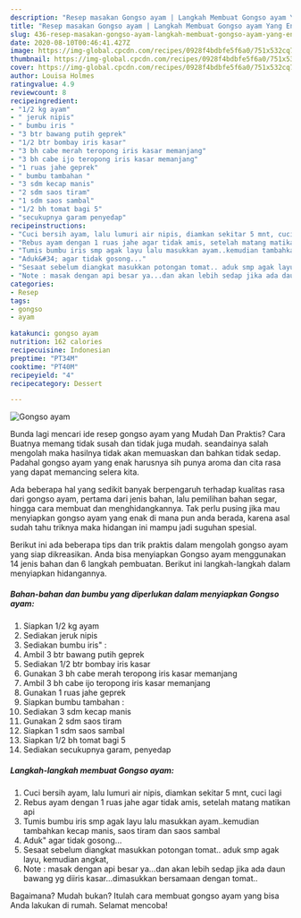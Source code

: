 ```yaml
---
description: "Resep masakan Gongso ayam | Langkah Membuat Gongso ayam Yang Enak Dan Mudah"
title: "Resep masakan Gongso ayam | Langkah Membuat Gongso ayam Yang Enak Dan Mudah"
slug: 436-resep-masakan-gongso-ayam-langkah-membuat-gongso-ayam-yang-enak-dan-mudah
date: 2020-08-10T00:46:41.427Z
image: https://img-global.cpcdn.com/recipes/0928f4bdbfe5f6a0/751x532cq70/gongso-ayam-foto-resep-utama.jpg
thumbnail: https://img-global.cpcdn.com/recipes/0928f4bdbfe5f6a0/751x532cq70/gongso-ayam-foto-resep-utama.jpg
cover: https://img-global.cpcdn.com/recipes/0928f4bdbfe5f6a0/751x532cq70/gongso-ayam-foto-resep-utama.jpg
author: Louisa Holmes
ratingvalue: 4.9
reviewcount: 8
recipeingredient:
- "1/2 kg ayam"
- " jeruk nipis"
- " bumbu iris "
- "3 btr bawang putih geprek"
- "1/2 btr bombay iris kasar"
- "3 bh cabe merah teropong iris kasar memanjang"
- "3 bh cabe ijo teropong iris kasar memanjang"
- "1 ruas jahe geprek"
- " bumbu tambahan "
- "3 sdm kecap manis"
- "2 sdm saos tiram"
- "1 sdm saos sambal"
- "1/2 bh tomat bagi 5"
- "secukupnya garam penyedap"
recipeinstructions:
- "Cuci bersih ayam, lalu lumuri air nipis, diamkan sekitar 5 mnt, cuci lagi"
- "Rebus ayam dengan 1 ruas jahe agar tidak amis, setelah matang matikan api"
- "Tumis bumbu iris smp agak layu lalu masukkan ayam..kemudian tambahkan kecap manis, saos tiram dan saos sambal"
- "Aduk&#34; agar tidak gosong..."
- "Sesaat sebelum diangkat masukkan potongan tomat.. aduk smp agak layu, kemudian angkat,"
- "Note : masak dengan api besar ya...dan akan lebih sedap jika ada daun bawang yg diiris kasar...dimasukkan bersamaan dengan tomat.."
categories:
- Resep
tags:
- gongso
- ayam

katakunci: gongso ayam 
nutrition: 162 calories
recipecuisine: Indonesian
preptime: "PT34M"
cooktime: "PT40M"
recipeyield: "4"
recipecategory: Dessert

---
```



![Gongso ayam](https://img-global.cpcdn.com/recipes/0928f4bdbfe5f6a0/751x532cq70/gongso-ayam-foto-resep-utama.jpg)

Bunda lagi mencari ide resep gongso ayam yang Mudah Dan Praktis? Cara Buatnya memang tidak susah dan tidak juga mudah. seandainya salah mengolah maka hasilnya tidak akan memuaskan dan bahkan tidak sedap. Padahal gongso ayam yang enak harusnya sih punya aroma dan cita rasa yang dapat memancing selera kita.

Ada beberapa hal yang sedikit banyak berpengaruh terhadap kualitas rasa dari gongso ayam, pertama dari jenis bahan, lalu pemilihan bahan segar, hingga cara membuat dan menghidangkannya. Tak perlu pusing jika mau menyiapkan gongso ayam yang enak di mana pun anda berada, karena asal sudah tahu triknya maka hidangan ini mampu jadi suguhan spesial.




Berikut ini ada beberapa tips dan trik praktis dalam mengolah gongso ayam yang siap dikreasikan. Anda bisa menyiapkan Gongso ayam menggunakan 14 jenis bahan dan 6 langkah pembuatan. Berikut ini langkah-langkah dalam menyiapkan hidangannya.

<!--inarticleads1-->

##### Bahan-bahan dan bumbu yang diperlukan dalam menyiapkan Gongso ayam:

1. Siapkan 1/2 kg ayam
1. Sediakan  jeruk nipis
1. Sediakan  bumbu iris&#34; :
1. Ambil 3 btr bawang putih geprek
1. Sediakan 1/2 btr bombay iris kasar
1. Gunakan 3 bh cabe merah teropong iris kasar memanjang
1. Ambil 3 bh cabe ijo teropong iris kasar memanjang
1. Gunakan 1 ruas jahe geprek
1. Siapkan  bumbu tambahan :
1. Sediakan 3 sdm kecap manis
1. Gunakan 2 sdm saos tiram
1. Siapkan 1 sdm saos sambal
1. Siapkan 1/2 bh tomat bagi 5
1. Sediakan secukupnya garam, penyedap




<!--inarticleads2-->

##### Langkah-langkah membuat Gongso ayam:

1. Cuci bersih ayam, lalu lumuri air nipis, diamkan sekitar 5 mnt, cuci lagi
1. Rebus ayam dengan 1 ruas jahe agar tidak amis, setelah matang matikan api
1. Tumis bumbu iris smp agak layu lalu masukkan ayam..kemudian tambahkan kecap manis, saos tiram dan saos sambal
1. Aduk&#34; agar tidak gosong...
1. Sesaat sebelum diangkat masukkan potongan tomat.. aduk smp agak layu, kemudian angkat,
1. Note : masak dengan api besar ya...dan akan lebih sedap jika ada daun bawang yg diiris kasar...dimasukkan bersamaan dengan tomat..




Bagaimana? Mudah bukan? Itulah cara membuat gongso ayam yang bisa Anda lakukan di rumah. Selamat mencoba!
